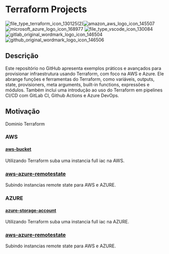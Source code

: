 # Terraform Projects

![file_type_terraform_icon_130125(2)](https://user-images.githubusercontent.com/116848225/232304153-a758ecdc-abe0-49eb-a75f-76f4038a321f.png)![amazon_aws_logo_icon_145507](https://user-images.githubusercontent.com/116848225/232304851-58f2a879-0a08-412b-9828-c10f31bab7ba.png)
![microsoft_azure_logo_icon_168977](https://user-images.githubusercontent.com/116848225/232304872-3fd9d9c7-c054-4e2c-a7eb-50df38d9064d.png)
![file_type_vscode_icon_130084](https://user-images.githubusercontent.com/116848225/232304889-b038a60b-6db3-4d73-863f-d06fa2385d92.png)
![gitlab_original_wordmark_logo_icon_146504](https://user-images.githubusercontent.com/116848225/232304910-d398d21b-d6cf-4805-9f6e-166107d2267f.png)
![github_original_wordmark_logo_icon_146506](https://user-images.githubusercontent.com/116848225/232304921-df855855-7575-455d-af7c-cae1ab46d8b9.png)

## Descrição
Este repositório no GitHub apresenta exemplos práticos e avançados para provisionar infraestrutura usando Terraform, com foco na AWS e Azure. Ele abrange funções e ferramentas do Terraform, como variáveis, outputs, state, provisioners, meta arguments, built-in functions, expressões e módulos. Também inclui uma introdução ao uso do Terraform em pipelines CI/CD com GitLab CI, Github Actions e Azure DevOps.

## Motivação
Dominio Terraform

### AWS
#### [aws-bucket](/AWS-BUCKET/)

Utilizando Terraform suba uma instancia full iac na AWS.

### [aws-azure-remotestate](/aws-azure-remote-state/)

Subindo instancias remote state para AWS e AZURE.

### AZURE
#### [azure-storage-account](/AZURE-STORAGE-ACCOUNT/)

Utilizando Terraform suba uma instancia full iac na AZURE.

### [aws-azure-remotestate](/aws-azure-remote-state/)

Subindo instancias remote state para AWS e AZURE.
